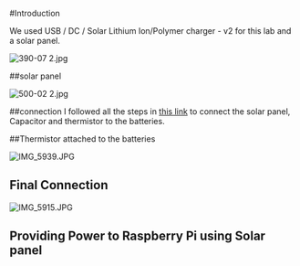 #Introduction

We used USB / DC / Solar Lithium Ion/Polymer charger - v2 for this lab and a solar panel. 



![390-07 2.jpg](https://bitbucket.org/repo/BgdaKR7/images/1188171953-390-07%202.jpg)

##solar panel

![500-02 2.jpg](https://bitbucket.org/repo/BgdaKR7/images/2201019017-500-02%202.jpg)

##connection
I followed all the steps in [this link](https://learn.adafruit.com/usb-dc-and-solar-lipoly-charger/using-the-charger?view=all#downloads) to connect the solar panel, Capacitor and thermistor to the batteries.


##Thermistor attached to the batteries

![IMG_5939.JPG](https://bitbucket.org/repo/BgdaKR7/images/2603940918-IMG_5939.JPG)

## Final Connection

![IMG_5915.JPG](https://bitbucket.org/repo/BgdaKR7/images/3275491932-IMG_5915.JPG)

## Providing Power to Raspberry Pi using Solar panel